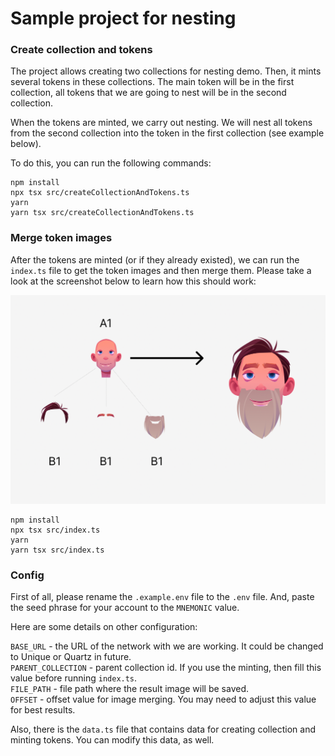 # Sample project for nesting

### Create collection and tokens 

The project allows creating two collections for nesting demo. Then, it mints several tokens in these collections.
The main token will be in the first collection, all tokens that we are going to nest will be in the second collection.

When the tokens are minted, we carry out nesting. We will nest all tokens from the second collection into the token in 
the first collection (see example below).  

To do this, you can run the following commands: 

```bash:no-line-numbers
npm install
npx tsx src/createCollectionAndTokens.ts
yarn 
yarn tsx src/createCollectionAndTokens.ts
```

### Merge token images

After the tokens are minted (or if they already existed), we can run the `index.ts` file to get the token images and then merge them.
Please take a look at the screenshot below to learn how this should work: 

![Example](./example.png "This is how it works!") 

```bash:no-line-numbers
npm install
npx tsx src/index.ts
yarn 
yarn tsx src/index.ts
```

### Config 

First of all, please rename the `.example.env` file to the `.env` file. And, paste the seed phrase for your account to the `MNEMONIC` value. 

Here are some details on other configuration: 

`BASE_URL` - the URL of the network with we are working. It could be changed to Unique or Quartz in future.   
`PARENT_COLLECTION` - parent collection id. If you use the minting, then fill this value before running `index.ts`.  
`FILE_PATH` - file path where the result image will be saved.   
`OFFSET` - offset value for image merging. You may need to adjust this value for best results.   

Also, there is the `data.ts` file that contains data for creating collection and minting tokens. You can modify this data, as well.  



